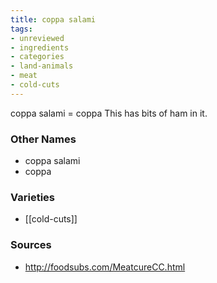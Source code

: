 ```yaml
---
title: coppa salami
tags:
- unreviewed
- ingredients
- categories
- land-animals
- meat
- cold-cuts
---
```

coppa salami = coppa This has bits of ham in it.

### Other Names

* coppa salami
* coppa

### Varieties

* [[cold-cuts]]

### Sources
* http://foodsubs.com/MeatcureCC.html

